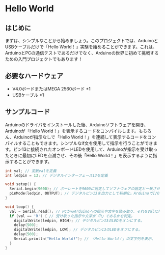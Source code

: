 # Hello World

## はじめに

まずは、シンプルなことから始めましょう。このプロジェクトでは、ArduinoとUSBケーブルだけで「Hello World！」実験を始めることができます。これは、ArduinoとPCの通信テストであるだけでなく、Arduinoの世界に初めて挑戦するための入門プロジェクトでもあります！

## 必要なハードウェア

- V4.0ボードまたはMEGA 2560ボード *1
- USBケーブル *1

## サンプルコード

Arduinoのドライバをインストールした後、Arduinoソフトウェアを開き、Arduinoが「Hello World！」を表示するコードをコンパイルします。もちろん、Arduinoが指示なしで「Hello World！」を連続して表示するコードをコンパイルすることもできます。シンプルなif文を使用して指示を行うことができます。ピン13に接続されたオンボードLEDを使用して、Arduinoが指示を受け取ったときに最初にLEDを点滅させ、その後「Hello World！」を表示するように指示することができます。

```cpp
int val; // 変数valを定義
int ledpin = 13; // デジタルインターフェース13を定義

void setup() {
  Serial.begin(9600); // ボーレートを9600に設定してソフトウェアの設定と一致させる。特定のデバイス（例：Bluetooth）に接続する場合、ボーレートはそのデバイスと一致させる必要がある。
  pinMode(ledpin, OUTPUT); // デジタルピン13を出力として初期化。ArduinoでI/Oポートを使用する場合、このような設定が常に必要。
}

void loop() {
  val = Serial.read(); // PCからArduinoへの指示や文字を読み取り、それをValに代入する。
  if (val == 'R') { // 受け取った指示や文字が「R」であるかを判定。
    digitalWrite(ledpin, HIGH); // デジタルピン13のLEDをオンにする。
    delay(500);
    digitalWrite(ledpin, LOW); // デジタルピン13のLEDをオフにする。
    delay(500);
    Serial.println("Hello World!"); // 「Hello World！」の文字列を表示。
  }
}

